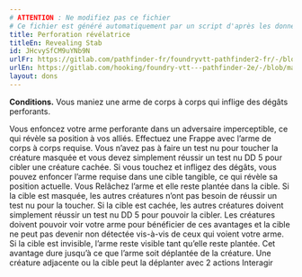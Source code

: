 ```yaml
---
# ATTENTION : Ne modifiez pas ce fichier
# Ce fichier est généré automatiquement par un script d'après les données du module Foundry VTT officiel et de sa traduction
title: Perforation révélatrice
titleEn: Revealing Stab
id: JHcvySfCM9uYNb9N
urlFr: https://gitlab.com/pathfinder-fr/foundryvtt-pathfinder2-fr/-/blob/master/data/feats/JHcvySfCM9uYNb9N.htm
urlEn: https://gitlab.com/hooking/foundry-vtt---pathfinder-2e/-/blob/master/packs/data/feats.db/revealing-stab.json
layout: dons
---
```

**Conditions.** Vous maniez une arme de corps à corps qui inflige des dégâts perforants.

Vous enfoncez votre arme perforante dans un adversaire imperceptible, ce qui révèle sa position à vos alliés. Effectuez une Frappe avec l’arme de corps à corps requise. Vous n’avez pas à faire un test nu pour toucher la créature masquée et vous devez simplement réussir un test nu DD 5 pour cibler une créature cachée. Si vous touchez et infligez des dégâts, vous pouvez enfoncer l’arme requise dans une cible tangible, ce qui révèle sa position actuelle. Vous Relâchez l’arme et elle reste plantée dans la cible. Si la cible est masquée, les autres créatures n’ont pas besoin de réussir un test nu pour la toucher. Si la cible est cachée, les autres créatures doivent simplement réussir un test nu DD 5 pour pouvoir la cibler. Les créatures doivent pouvoir voir votre arme pour bénéficier de ces avantages et la cible ne peut pas devenir non détectée vis-à-vis de ceux qui voient votre arme. Si la cible est invisible, l’arme reste visible tant qu’elle reste plantée. Cet avantage dure jusqu’à ce que l’arme soit déplantée de la créature. Une créature adjacente ou la cible peut la déplanter avec 2 actions Interagir
